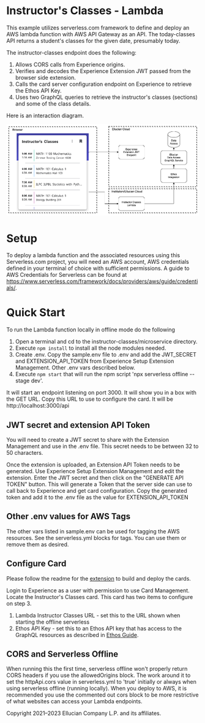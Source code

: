# Instructor's Classes - Lambda
This example utilizes serverless.com framework to define and deploy an AWS lambda function with AWS API Gateway as an API. The today-classes API returns a student's classes for the given date, presumably today.

The instructor-classes endpoint does the following:
1. Allows CORS calls from Experience origins.
1. Verifies and decodes the Experience Extension JWT passed from the browser side extension.
1. Calls the card server configuration endpoint on Experience to retrieve the Ethos API Key.
1. Uses two GraphQL queries to retrieve the instructor's classes (sections) and some of the class details.

Here is an interaction diagram.

![](../docs/images/Instructor-Classes-Diagram.png)

# Setup

To deploy a lambda function and the associated resources using this Serverless.com project, you will need an AWS account, AWS credentials defined in your terminal of choice with sufficient permissions. A guide to AWS Credentials for Serverless can be found at https://www.serverless.com/framework/docs/providers/aws/guide/credentials/.

# Quick Start

To run the Lambda function locally in offline mode do the following

1. Open a terminal and cd to the instructor-classes/microservice directory.
1. Execute `npm install` to install all the node modules needed.
1. Create .env. Copy the sample.env file to .env and add the JWT_SECRET and EXTENSION_API_TOKEN from Experience Setup Extension Management. Other .env vars described below.
1. Execute `npm start` that will run the npm script 'npx serverless offline --stage dev'.

It will start an endpoint listening on port 3000. It will show you in a box with the GET URL. Copy this URL to use to configure the card. It will be http://localhost:3000/api

## JWT secret and extension API Token
You will need to create a JWT secret to share with the Extension Management and use in the .env file. This secret needs to be between 32 to 50 characters.

Once the extension is uploaded, an Extension API Token needs to be generated. Use Experience Setup Extension Management and edit the extension. Enter the JWT secret and then click on the "GENERATE API TOKEN" button. This will generate a Token that the server side can use to call back to Experience and get card configuration. Copy the generated token and add it to the .env file as the value for EXTENSION_API_TOKEN

## Other .env values for AWS Tags
The other vars listed in sample.env can be used for tagging the AWS resources. See the serverless.yml blocks for tags. You can use them or remove them as desired.

## Configure Card

Please follow the readme for the [extension](../extension/README.md) to build and deploy the cards.

Login to Experience as a user with permission to use Card Management. Locate the Instructor's Classes card. This card has two items to configure on step 3.

1. Lambda Instructor Classes URL - set this to the URL shown when starting the offline serverless
1. Ethos API Key - set this to an Ethos API key that has access to the GraphQL resources as described in [Ethos Guide](../docs/ethos-guide.md).

## CORS and Serverless Offline

When running this the first time, serverless offline won't properly return CORS headers if you use the allowedOrigins block. The work around it to set the httpApi.cors value in serverless.yml to 'true' initially or always when using serverless offline (running locally). When you deploy to AWS, it is recommended you use the commented out cors block to be more restrictive of what websites can access your Lambda endpoints.

Copyright 2021–2023 Ellucian Company L.P. and its affiliates.
